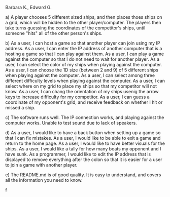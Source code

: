 Barbara K., Edward G.

a) A player chooses 5 different sized ships, and then places thoes ships on a grid, which will be hidden to 
the other player/computer. The players then take turns guessing the coordinates of the competitor's ships, until someone
"hits" all of the other person's ships.

b) As a user, I can host a game so that another player can join using my IP address.
    As a user, I can enter the IP address of another computer that is a hosting a game so that I can play against them.
    As a user, I can play a game against the computer so that I do not need to wait for another player.
    As a user, I can select the color of my ships when playing against the computer.
    As a user, I can choose the 1D size (between 2 and 9) of 5 different ships when playing against the computer.
    As a user, I can select among three different difficulty levels when playing against the computer. 
    As a user, I can select where on my grid to place my ships so that my competitor will not know.
    As a user, I can chang the orientation of my ships usenig the arrow keys to increase difficulty for my competitor.
    As a user, I can guess a coordinate of my opponent's grid, and receive feedback on whether I hit or missed a ship.

c) The software runs well. The IP connection works, and playing against the computer works. Unable to test sound due to 
    lack of speakers.
    
d) As a user, I would like to have a back button when setting up a game so that I can fix mistakes.
    As a user, I would like to be able to exit a game and return to the home page.
    As a user, I would like to have better visuals for the ships.
    As a user, I would like a tally for how many boats my opponent and I have sunk.
    As a programmer, I would like to edit the IP address that is displayed to remove everything after the colon
    so that it is easier for a user to join a game with another player.
    
e) The README.md is of good quality. It is easy to understand, and covers all the information you need to know.

f
